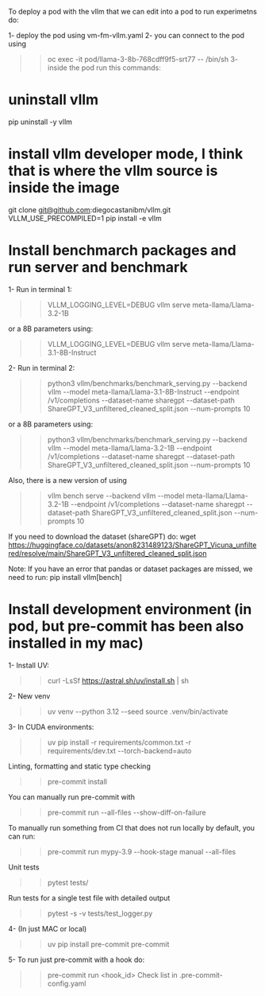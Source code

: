 To deploy a pod with the vllm that we can edit into a pod to run experimetns do:

1- deploy the pod using vm-fm-vllm.yaml
2- you can connect to the pod using
>> oc exec -it pod/llama-3-8b-768cdff9f5-srt77 -- /bin/sh
3- inside the pod run this commands:

# uninstall vllm

pip uninstall -y vllm

# install vllm developer mode, I think that is where the vllm source is inside the image

git clone <git@github.com>:diegocastanibm/vllm.git
VLLM_USE_PRECOMPILED=1 pip install -e vllm

# Install benchmarch packages and run server and benchmark

1- Run in terminal 1:
>> VLLM_LOGGING_LEVEL=DEBUG vllm serve meta-llama/Llama-3.2-1B

or a 8B parameters using:
>> VLLM_LOGGING_LEVEL=DEBUG vllm serve meta-llama/Llama-3.1-8B-Instruct

2- Run in terminal 2:
>> python3 vllm/benchmarks/benchmark_serving.py --backend vllm --model meta-llama/Llama-3.1-8B-Instruct --endpoint /v1/completions --dataset-name sharegpt --dataset-path ShareGPT_V3_unfiltered_cleaned_split.json --num-prompts 10

or a 8B parameters using:
>> python3 vllm/benchmarks/benchmark_serving.py --backend vllm --model meta-llama/Llama-3.2-1B --endpoint /v1/completions --dataset-name sharegpt --dataset-path ShareGPT_V3_unfiltered_cleaned_split.json --num-prompts 10

Also, there is a new version of using 
>> vllm bench serve --backend vllm --model meta-llama/Llama-3.2-1B --endpoint /v1/completions --dataset-name sharegpt --dataset-path ShareGPT_V3_unfiltered_cleaned_split.json --num-prompts 10

If you need to download the dataset (shareGPT) do:
wget <https://huggingface.co/datasets/anon8231489123/ShareGPT_Vicuna_unfiltered/resolve/main/ShareGPT_V3_unfiltered_cleaned_split.json>

Note:
If you have an error that pandas or dataset packages are missed, we need to run:
pip install vllm[bench]

# Install development environment (in pod, but pre-commit has been also installed in my mac)

1- Install UV:
>> curl -LsSf https://astral.sh/uv/install.sh | sh

2- New venv
>> uv venv --python 3.12 --seed
>> source .venv/bin/activate

3- In CUDA environments:
>> uv pip install -r requirements/common.txt -r requirements/dev.txt --torch-backend=auto

Linting, formatting and static type checking
>> pre-commit install

You can manually run pre-commit with
>> pre-commit run --all-files --show-diff-on-failure

To manually run something from CI that does not run
locally by default, you can run:
>> pre-commit run mypy-3.9 --hook-stage manual --all-files

Unit tests
>> pytest tests/

Run tests for a single test file with detailed output
>> pytest -s -v tests/test_logger.py

4- (In just MAC or local)
>> uv pip install pre-commit
>> pre-commit

5- To run just pre-commit with a hook do:
>> pre-commit run <hook_id> 
Check list in .pre-commit-config.yaml
